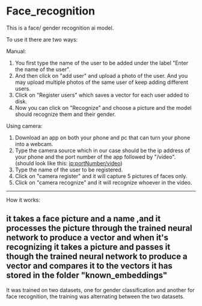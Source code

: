 # Face_recognition
This is a face/ gender recognition ai model.

To use it there are two ways:

Manual: 
1. You first type the name of the user to be added under the label "Enter the name of the user". 
2. And then click on "add user" and upload a photo of the user. And you may upload multiple photos of the same user of keep adding different users.
3. Click on "Register users" which saves a vector for each user added to disk.
4. Now you can click on "Recognize" and choose a picture and the model should recognize them and their gender.

Using camera:
1. Download an app on both your phone and pc that can turn your phone into a webcam.
2. Type the camera source which in our case should be the ip address of your phone and the port number of the app followed by "/video".
   (should look like this: <ip:portNumber/video>)
3. Type the name of the user to be registered.
4. Click on "camera register" and it will capture 5 pictures of faces only.
5. Click on "camera recognize" and it will recognize whoever in the video.

-----------------------------------------------------------------------------------

How it works:

it takes a face picture and a name ,and it processes the picture through the trained neural network to produce a vector
and when it's recognizing it takes a picture and passes it though the trained neural network to produce a vector and compares it 
to the vectors it has stored in the folder "known_embeddings"
-----------------------------------------------------------------------------------
It was trained on two datasets, one for gender classification and another for face recognition, the training was alternating
between the two datasets.

